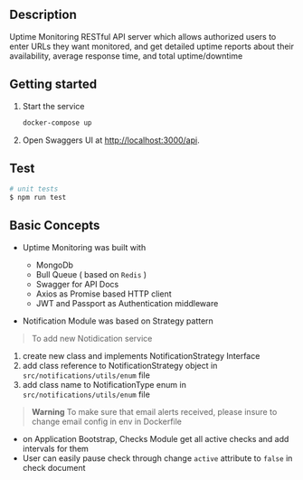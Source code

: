 ## Description

Uptime Monitoring RESTful API server which allows authorized users to enter URLs they want monitored, and get detailed uptime reports about their availability, average response time, and total uptime/downtime

## Getting started

1. Start the service 
    ```bash
    docker-compose up
    ```

1. Open Swaggers UI at <http://localhost:3000/api>.

## Test

```bash
# unit tests
$ npm run test

```

## Basic Concepts

* Uptime Monitoring was built with 
  * MongoDb
  * Bull Queue ( based on `Redis` ) 
  * Swagger for API Docs
  * Axios as Promise based HTTP client
  * JWT and Passport as Authentication middleware

* Notification Module was based on Strategy pattern

> To add new Notidication service

1. create new class and implements NotificationStrategy Interface
2. add class reference to NotificationStrategy object in `src/notifications/utils/enum` file
3. add class name to NotificationType enum in `src/notifications/utils/enum` file


> **Warning** To make sure that email alerts received, please insure to change email config in env in Dockerfile 


* on Application Bootstrap, Checks Module get all active checks and add intervals for them
* User can easily pause check through change `active` attribute to `false` in check document
